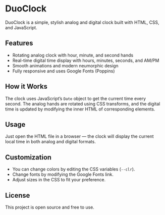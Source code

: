 # DuoClock

DuoClock is a simple, stylish analog and digital clock built with HTML, CSS, and JavaScript.

## Features

- Rotating analog clock with hour, minute, and second hands
- Real-time digital time display with hours, minutes, seconds, and AM/PM
- Smooth animations and modern neumorphic design
- Fully responsive and uses Google Fonts (Poppins)

## How it Works

The clock uses JavaScript’s `Date` object to get the current time every second. The analog hands are rotated using CSS transforms, and the digital time is updated by modifying the inner HTML of corresponding elements.

## Usage

Just open the HTML file in a browser — the clock will display the current local time in both analog and digital formats.

## Customization

- You can change colors by editing the CSS variables (`--clr`).
- Change fonts by modifying the Google Fonts link.
- Adjust sizes in the CSS to fit your preference.

## License

This project is open source and free to use.
